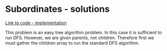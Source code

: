 # Subordinates - solutions

[Link to code - implementation](https://github.com/simon-hrabec/cses-solutions/blob/master/tree-algorithms/subordinates/subordinates.cpp)

This problem is an easy tree algorithm problem. In this case it is sufficient to run DFS. However, we are given parents, not children. Therefore first we must gather the children array to run the standard DFS algorithm.
